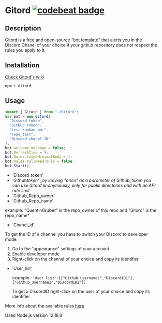 # Gitord [![codebeat badge](https://codebeat.co/badges/042f97b4-6da9-4120-94df-9b6bacf25b8b)](https://codebeat.co/projects/github-com-quentingruber-gitord-master)

## Description

Gitord is a free and open-source "bot template" that alerts you in the Discord Chanel of your choice if your github repository does not respect the rules you apply to it.

## Installation

[Check Gitord's wiki ](https://github.com/QuentinGruber/Gitord/wiki)

`npm i Gitord`

## Usage

```typescript
import { Gitord } from "./Gitord";
var bot = new Gitord(
  "Discord token",
  "Github token",
  "test-kanban-bot",
  "repo_test",
  "Discord chanel ID"
);
bot.welcome_message = false;
bot.RefreshTime = 5;
bot.Rules.IssueMinimalBody = 1;
bot.Rules.PullNeedToFix = false;
bot.Start();
```

- 'Discord_token'
- 'Github*token' \_by leaving "anon" as a parameter of Github_token you can use Gitord anonymously, only for public directories and with an API rate limit*
- 'Github_Repo_owner'
- 'Github_Repo_name'

example: "QuentinGruber" is the repo_owner of this repo and "Gitord" is the repo_name\*

- 'Chanel_id'

To get the ID of a channel you have to switch your Discord to developer mode.

1. Go to the "appearance" settings of your account
2. Enable developer mode
3. Right-click on the channel of your choice and copy its identifier

- 'User_list'

  example : `"User_list":[["Github_Username1","DiscordID1"],["Github_Username2","DiscordID2"]]`

  To get a DiscordID right-click on the user of your choice and copy its identifier

More info about the available rules [here](https://github.com/QuentinGruber/Gitord/wiki/Rules-info).

Used Node.js version 12.18.0
